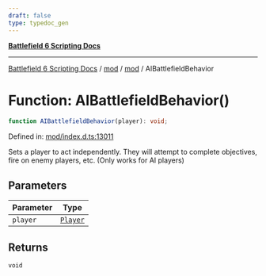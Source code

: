 ```yaml
---
draft: false
type: typedoc_gen
---
```


[**Battlefield 6 Scripting Docs**](../../../_index.md)

***

[Battlefield 6 Scripting Docs](../../../_index.md) / [mod](../../_index.md) / [mod](../_index.md) / AIBattlefieldBehavior

# Function: AIBattlefieldBehavior()

```ts
function AIBattlefieldBehavior(player): void;
```

Defined in: [mod/index.d.ts:13011](https://github.com/battlefield-portal-community/portal-docs/blob/ff09b2690670f74de7e97198022e5a97ff1161ff/generators/santiago/mod/index.d.ts#L13011)

Sets a player to act independently. They will attempt to complete objectives, fire on enemy players, etc. (Only works for AI players)

## Parameters

| Parameter | Type |
| ------ | ------ |
| `player` | [`Player`](../Player/_index.md) |

## Returns

`void`
